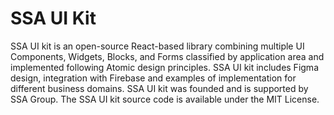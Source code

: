 # SSA UI Kit
SSA UI kit is an open-source React-based library combining multiple UI Components, Widgets, Blocks, and Forms classified by application area and implemented following Atomic design principles.
SSA UI kit includes Figma design, integration with Firebase and examples of implementation for different business domains.
SSA UI kit was founded and is supported by SSA Group. The SSA UI kit source code is available under the MIT License.
